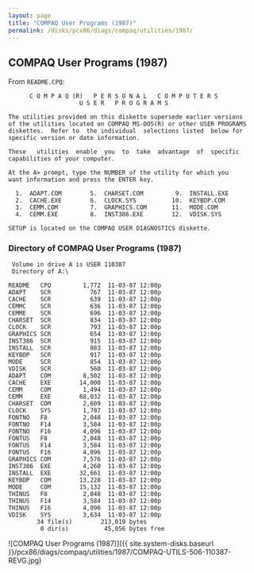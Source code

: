 ```yaml
---
layout: page
title: "COMPAQ User Programs (1987)"
permalink: /disks/pcx86/diags/compaq/utilities/1987/
---
```


COMPAQ User Programs (1987)
---------------------------

From `README.CPQ`:

          C O M P A Q (R)   P E R S O N A L   C O M P U T E R S
                        U S E R   P R O G R A M S

    The utilities provided on this diskette supersede earlier versions
    of the utilities located on COMPAQ MS-DOS(R) or other USER PROGRAMS
    diskettes.  Refer to  the individual  selections listed  below for
    specific version or date information.
    
    These   utilities  enable  you  to  take  advantage  of  specific
    capabilities of your computer.
    
    At the A> prompt, type the NUMBER of the utility for which you
    want information and press the ENTER key.
    
      1.  ADAPT.COM        5.  CHARSET.COM         9.  INSTALL.EXE
      2.  CACHE.EXE        6.  CLOCK.SYS          10.  KEYBDP.COM
      3.  CEMM.COM         7.  GRAPHICS.COM       11.  MODE.COM
      4.  CEMM.EXE         8.  INST386.EXE        12.  VDISK.SYS
    
    SETUP is located on the COMPAQ USER DIAGNOSTICS diskette.

### Directory of COMPAQ User Programs (1987)

     Volume in drive A is USER 110387
     Directory of A:\
    
    README   CPQ         1,772  11-03-87 12:00p
    ADAPT    SCR           767  11-03-87 12:00p
    CACHE    SCR           639  11-03-87 12:00p
    CEMMC    SCR           636  11-03-87 12:00p
    CEMME    SCR           696  11-03-87 12:00p
    CHARSET  SCR           834  11-03-87 12:00p
    CLOCK    SCR           793  11-03-87 12:00p
    GRAPHICS SCR           654  11-03-87 12:00p
    INST386  SCR           915  11-03-87 12:00p
    INSTALL  SCR           883  11-03-87 12:00p
    KEYBDP   SCR           917  11-03-87 12:00p
    MODE     SCR           854  11-03-87 12:00p
    VDISK    SCR           560  11-03-87 12:00p
    ADAPT    COM         8,502  11-03-87 12:00p
    CACHE    EXE        14,000  11-03-87 12:00p
    CEMM     COM         1,494  11-03-87 12:00p
    CEMM     EXE        68,032  11-03-87 12:00p
    CHARSET  COM         2,609  11-03-87 12:00p
    CLOCK    SYS         1,787  11-03-87 12:00p
    FONTNO   F8          2,048  11-03-87 12:00p
    FONTNO   F14         3,584  11-03-87 12:00p
    FONTNO   F16         4,096  11-03-87 12:00p
    FONTUS   F8          2,048  11-03-87 12:00p
    FONTUS   F14         3,584  11-03-87 12:00p
    FONTUS   F16         4,096  11-03-87 12:00p
    GRAPHICS COM         7,576  11-03-87 12:00p
    INST386  EXE         4,260  11-03-87 12:00p
    INSTALL  EXE        32,661  11-03-87 12:00p
    KEYBDP   COM        13,228  11-03-87 12:00p
    MODE     COM        15,132  11-03-87 12:00p
    THINUS   F8          2,048  11-03-87 12:00p
    THINUS   F14         3,584  11-03-87 12:00p
    THINUS   F16         4,096  11-03-87 12:00p
    VDISK    SYS         3,634  11-03-87 12:00p
            34 file(s)        213,019 bytes
             0 dir(s)          45,056 bytes free

![COMPAQ User Programs (1987)]({{ site.system-disks.baseurl }}/pcx86/diags/compaq/utilities/1987/COMPAQ-UTILS-506-110387-REVG.jpg)
